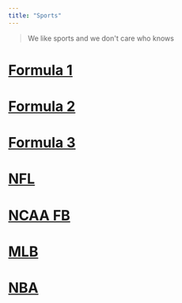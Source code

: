 ```yaml
---
title: "Sports"
---
```


> We like sports and we don't care who knows

# [Formula 1](notes/motor-racing/F1/background)

# [Formula 2](notes/formula2)

# [Formula 3](notes/formula3)

# [NFL](notes/NFL)

# [NCAA FB](notes/NCAAFB)

# [MLB](notes/MLB)

# [NBA](notes/NBA)